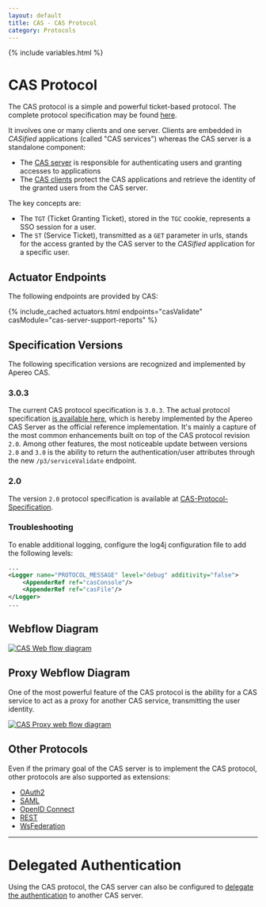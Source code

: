 ```yaml
---
layout: default
title: CAS - CAS Protocol
category: Protocols
---
```

{% include variables.html %}

# CAS Protocol

The CAS protocol is a simple and powerful ticket-based protocol. The complete protocol specification may be found [here](CAS-Protocol-Specification.html).

It involves one or many clients and one server. Clients are embedded in *CASified* applications (called "CAS services") whereas the CAS server is a standalone component:

- The [CAS server](../authentication/Configuring-Authentication-Components.html) is responsible for authenticating users and granting accesses to applications
- The [CAS clients](../integration/CAS-Clients.html) protect the CAS applications and retrieve the identity of the granted users from the CAS server.

The key concepts are:

- The `TGT` (Ticket Granting Ticket), stored in the `TGC` cookie, represents a SSO session for a user.
- The `ST` (Service Ticket), transmitted as a `GET` parameter in urls, stands for the access granted by the CAS server to the *CASified* application for a specific user.

## Actuator Endpoints

The following endpoints are provided by CAS:

{% include_cached actuators.html endpoints="casValidate" casModule="cas-server-support-reports" %}

## Specification Versions

The following specification versions are recognized and implemented by Apereo CAS.

### 3.0.3

The current CAS protocol specification is `3.0.3`. The actual protocol 
specification [is available here](CAS-Protocol-Specification.html), which is hereby implemented by 
the Apereo CAS Server as the official reference implementation. It's mainly a capture of the most 
common enhancements built on top of the CAS protocol revision `2.0`. Among other features, the most 
noticeable update between versions `2.0` and `3.0` is the ability to return the authentication/user 
attributes through the new `/p3/serviceValidate` endpoint.

### 2.0

The version `2.0` protocol specification is available at [CAS-Protocol-Specification](CAS-Protocol-V2-Specification.html). 

### Troubleshooting

To enable additional logging, configure the log4j configuration file to add the following levels:

```xml
...
<Logger name="PROTOCOL_MESSAGE" level="debug" additivity="false">
    <AppenderRef ref="casConsole"/>
    <AppenderRef ref="casFile"/>
</Logger>
...
```

## Webflow Diagram

<a href="../images/cas_flow_diagram.png" data-lightbox="image-0">
    <img src="../images/cas_flow_diagram.png" alt="CAS Web flow diagram" title="CAS Web flow diagram" />
</a>

## Proxy Webflow Diagram

One of the most powerful feature of the CAS protocol is the ability for a CAS service to act as a 
proxy for another CAS service, transmitting the user identity.

<a href="../images/cas_proxy_flow_diagram.jpg" data-lightbox="image-1">
    <img src="../images/cas_proxy_flow_diagram.jpg" alt="CAS Proxy web flow diagram" title="CAS Proxy web flow diagram" />
</a>


## Other Protocols

Even if the primary goal of the CAS server is to implement the CAS protocol, other protocols are also supported as extensions:

- [OAuth2](../protocol/OAuth-Protocol.html)
- [SAML](../protocol/SAML-Protocol.html)
- [OpenID Connect](../protocol/OIDC-Protocol.html)
- [REST](../protocol/REST-Protocol.html)
- [WsFederation](../protocol/WS-Federation-Protocol.html)

***

# Delegated Authentication

Using the CAS protocol, the CAS server can also be configured 
to [delegate the authentication](../integration/Delegate-Authentication.html) to another CAS server.

